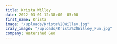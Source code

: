 ```yaml
---
title: Krista Willey
date: 2022-03-01 12:38:00 -05:00
first_name: Krista
image: "/uploads/Krista%20Willey.jpg"
crazy_image: "/uploads/Krista%20Willey_Fun.jpg"
company: Watershed Geo
---
```


